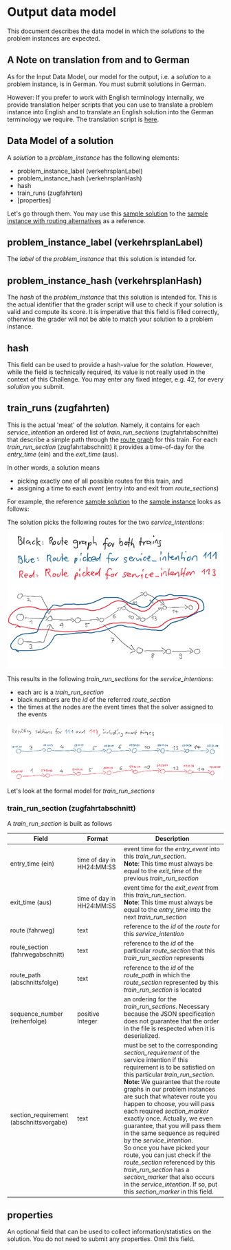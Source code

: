 # Output data model
This document describes the data model in which the _solutions_ to the problem instances are expected.

## A Note on translation from and to German
As for the Input Data Model, our model for the output, i.e. a _solution_ to a problem instance, is in German. You must submit solutions in German.

However: If you prefer to work with English terminology internally, we provide translation helper scripts that you can use to translate a problem instance into English and to translate an English solution into the German terminology we require. The translation script is [here](utils/translate.py).

## Data Model of a solution

A _solution_ to a _problem_instance_ has the following elements:
* problem_instance_label (verkehrsplanLabel)
* problem_instance_hash (verkehrsplanHash)
* hash
* train_runs (zugfahrten)
* [properties]

Let's go through them. You may use this [sample solution](sample_files/sample_scenario_with_routing_alternatives_solution.json) to the [sample instance with routing alternatives](sample_files/sample_scenario_with_routing_alternatives.json) as a reference.

## problem_instance_label (verkehrsplanLabel)
The _label_ of the _problem_instance_ that this solution is intended for.

## problem_instance_hash (verkehrsplanHash)
The _hash_ of the _problem_instance_ that this solution is intended for. This is the actual identifier that the grader script will use to check if your solution is valid and compute its score. It is imperative that this field is filled correctly, otherwise the grader will not be able to match your solution to a problem instance.

## hash
This field can be used to provide a hash-value for the _solution_. However, while the field is technically required, its value is not really used in the context of this Challenge. You may enter any fixed integer, e.g. 42, for every _solution_ you submit.

## train_runs (zugfahrten)
This is the actual 'meat' of the _solution_. Namely, it contains for each _service_intention_ an ordered list of _train_run_sections_ (zugfahrtabschnitte) that describe a simple path through the [route graph](input_data_model.md#routes-fahrwege) for this train. For each _train_run_section_ (zugfahrtabschnitt) it provides a time-of-day for the _entry_time_ (ein) and the _exit_time_ (aus).

In other words, a solution means
* picking exactly one of all possible routes for this train, and
* assigning a time to each _event_ (entry into and exit from _route_sections_)

For example, the reference [sample solution](sample_files/sample_scenario_with_routing_alternatives_solution.json) to the [sample instance](sample_files/sample_scenario_with_routing_alternatives.json) looks as follows:

The solution picks the following routes for the two _service_intentions_:

![](documentation/img/solution_routes.png)

This results in the following _train_run_sections_ for the _service_intentions_:

* each arc is a _train_run_section_
* black numbers are the _id_ of the referred _route_section_
* the times at the nodes are the event times that the solver assigned to the events

![](documentation/img/solution_sections_and_times.png)

Let's look at the formal model for _train_run_sections_

### train_run_section (zugfahrtabschnitt)
A _train_run_section_ is built as follows

| Field                                                                                         | Format                            | Description    |
| -------------     |-------------      | -----         |
| entry_time (ein)   | time of day in HH24:MM:SS                         | event time for the _entry_event_ into this _train_run_section_. <br>__Note__: This time must always be equal to the _exit_time_ of the previous _train_run_section_    |
| exit_time (aus)   | time of day in HH24:MM:SS                         | event time for the _exit_event_ from this _train_run_section_. <br>__Note__: This time must always be equal to the _entry_time_ into the next _train_run_section_    |
| route (fahrweg)   | text                         | reference to the _id_ of the _route_ for this _service_intention_ |
| route_section (fahrwegabschnitt)   | text                         | reference to the _id_ of the particular _route_section_ that this _train_run_section_ represents |
| route_path (abschnittsfolge)   | text                         | reference to the _id_ of the _route_path_ in which the _route_section_ represented by this _train_run_section_ is located |
| sequence_number (reihenfolge)   | positive Integer                         | an ordering for the _train_run_sections_. Necessary because the JSON specification does not guarantee that the order in the file is respected when it is deserialized. |
| section_requirement (abschnittsvorgabe)   | text                         | must be set to the corresponding _section_requirement_ of the service intention if this requirement is to be satisfied on this particular _train_run_section_. <br> __Note:__  We guarantee that the route graphs in our problem instances are such that whatever route you happen to choose, you will pass each required _section_marker_ exactly once. Actually, we even guarantee, that you will pass them in the same sequence as required by the _service_intention_. <br>So once you have picked your route, you can just check if the _route_section_ referenced by this _train_run_section_ has a _section_marker_ that also occurs in the _service_intention_. If so, put this _section_marker_ in this field.

## properties
An optional field that can be used to collect information/statistics on the solution. You do not need to submit any properties. Omit this field.